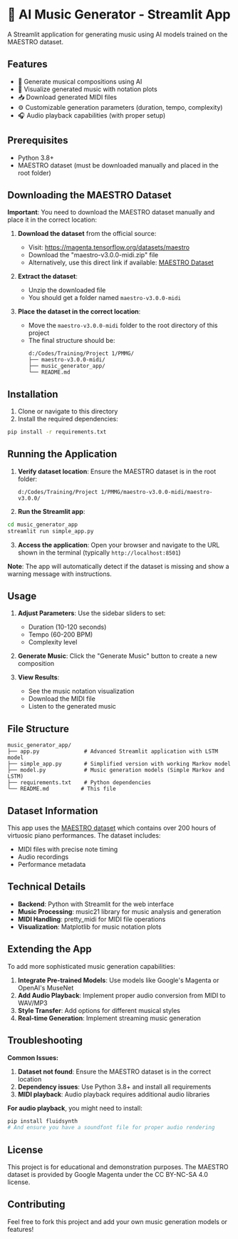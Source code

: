 # 🎵 AI Music Generator - Streamlit App

A Streamlit application for generating music using AI models trained on the MAESTRO dataset.

## Features

- 🎹 Generate musical compositions using AI
- 🎼 Visualize generated music with notation plots
- 📥 Download generated MIDI files
- ⚙️ Customizable generation parameters (duration, tempo, complexity)
- 🎧 Audio playback capabilities (with proper setup)

## Prerequisites

- Python 3.8+
- MAESTRO dataset (must be downloaded manually and placed in the root folder)

## Downloading the MAESTRO Dataset

**Important**: You need to download the MAESTRO dataset manually and place it in the correct location:

1. **Download the dataset** from the official source:
   - Visit: https://magenta.tensorflow.org/datasets/maestro
   - Download the "maestro-v3.0.0-midi.zip" file
   - Alternatively, use this direct link if available: [MAESTRO Dataset](https://storage.googleapis.com/magentadata/datasets/maestro/v3.0.0/maestro-v3.0.0-midi.zip)

2. **Extract the dataset**:
   - Unzip the downloaded file
   - You should get a folder named `maestro-v3.0.0-midi`

3. **Place the dataset in the correct location**:
   - Move the `maestro-v3.0.0-midi` folder to the root directory of this project
   - The final structure should be:
     ```
     d:/Codes/Training/Project 1/PMMG/
     ├── maestro-v3.0.0-midi/
     ├── music_generator_app/
     └── README.md
     ```

## Installation

1. Clone or navigate to this directory
2. Install the required dependencies:

```bash
pip install -r requirements.txt
```

## Running the Application

1. **Verify dataset location**: Ensure the MAESTRO dataset is in the root folder:
   ```
   d:/Codes/Training/Project 1/PMMG/maestro-v3.0.0-midi/maestro-v3.0.0/
   ```

2. **Run the Streamlit app**:

```bash
cd music_generator_app
streamlit run simple_app.py
```

3. **Access the application**: Open your browser and navigate to the URL shown in the terminal (typically `http://localhost:8501`)

**Note**: The app will automatically detect if the dataset is missing and show a warning message with instructions.

## Usage

1. **Adjust Parameters**: Use the sidebar sliders to set:
   - Duration (10-120 seconds)
   - Tempo (60-200 BPM)
   - Complexity level

2. **Generate Music**: Click the "Generate Music" button to create a new composition

3. **View Results**: 
   - See the music notation visualization
   - Download the MIDI file
   - Listen to the generated music

## File Structure

```
music_generator_app/
├── app.py              # Advanced Streamlit application with LSTM model
├── simple_app.py       # Simplified version with working Markov model
├── model.py            # Music generation models (Simple Markov and LSTM)
├── requirements.txt    # Python dependencies
└── README.md          # This file
```

## Dataset Information

This app uses the [MAESTRO dataset](https://magenta.tensorflow.org/datasets/maestro) which contains over 200 hours of virtuosic piano performances. The dataset includes:
- MIDI files with precise note timing
- Audio recordings
- Performance metadata

## Technical Details

- **Backend**: Python with Streamlit for the web interface
- **Music Processing**: music21 library for music analysis and generation
- **MIDI Handling**: pretty_midi for MIDI file operations
- **Visualization**: Matplotlib for music notation plots

## Extending the App

To add more sophisticated music generation capabilities:

1. **Integrate Pre-trained Models**: Use models like Google's Magenta or OpenAI's MuseNet
2. **Add Audio Playback**: Implement proper audio conversion from MIDI to WAV/MP3
3. **Style Transfer**: Add options for different musical styles
4. **Real-time Generation**: Implement streaming music generation

## Troubleshooting

**Common Issues:**

1. **Dataset not found**: Ensure the MAESTRO dataset is in the correct location
2. **Dependency issues**: Use Python 3.8+ and install all requirements
3. **MIDI playback**: Audio playback requires additional audio libraries

**For audio playback**, you might need to install:

```bash
pip install fluidsynth
# And ensure you have a soundfont file for proper audio rendering
```

## License

This project is for educational and demonstration purposes. The MAESTRO dataset is provided by Google Magenta under the CC BY-NC-SA 4.0 license.

## Contributing

Feel free to fork this project and add your own music generation models or features!
